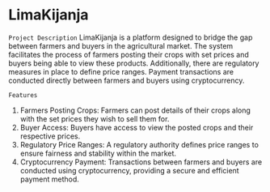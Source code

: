 # LimaKijanja
`Project Description`
LimaKijanja is a platform designed to bridge the gap between farmers and buyers in the agricultural market. 
The system facilitates the process of farmers posting their crops with set prices and buyers being able to view these products. 
Additionally, there are regulatory measures in place to define price ranges. Payment transactions are conducted directly between farmers and buyers using cryptocurrency.

`Features`
 1. Farmers Posting Crops: Farmers can post details of their crops along with the set prices they wish to sell them for.
 2. Buyer Access: Buyers have access to view the posted crops and their respective prices.
 3. Regulatory Price Ranges: A regulatory authority defines price ranges to ensure fairness and stability within the market.
 4. Cryptocurrency Payment: Transactions between farmers and buyers are conducted using cryptocurrency, providing a secure and efficient payment method.
